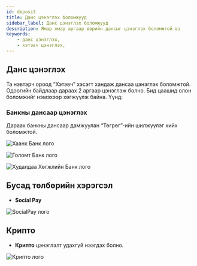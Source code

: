 ```yaml
---
id: deposit
title: Данс цэнэглэх боломжууд
sidebar_label: Данс цэнэглэх боломжууд
description: Ямар ямар аргаар өөрийн дансыг цэнэглэх боломжтой вэ
keywords:
    - данс цэнэглэх,
    - хэтэвч цэнэглэх,
---
```


## Данс цэнэглэх

Та нэвтэрч ороод “Хэтэвч” хэсэгт хандаж дансаа цэнэглэх боломжтой.
Одоогийн байдлаар дараах 2 аргаар цэнэглэж болно. Бид цаашид олон боломжийг нэмэхээр хөгжүүлж байна. Үүнд:


### Банкны дансаар цэнэглэх

Дараах банкны дансаар дамжуулан “Төгрөг”-ийн шилжүүлэг хийх боломжтой.



![Хаанк Банк лого](https://cdn.octagon.mn/static/khaan-logo.png)

![Голомт Банк лого](https://cdn.octagon.mn/static/golomt-logo.png)


![Худалдаа Хөгжлийн Банк лого](https://cdn.octagon.mn/static/tdb-logo.png)




## Бусад төлбөрийн хэрэгсэл

- **Social Pay** 

![SocialPay лого](https://cdn.octagon.mn/static/social-pay-logo.png)

## Крипто

- **Крипто** цэнэглэлт удахгүй нээгдэх болно.


![Крипто лого](https://cdn.octagon.mn/static/cryto-logos.png)